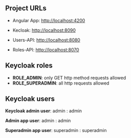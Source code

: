 ## Project URLs

- Angular App: [http://localhost:4200](http://localhost:4200)

- Kecloak: [http://localhost:8090](http://localhost:8090)

- Users-API: [http://localhost:8080](http://localhost:8090)

- Roles-API: [http://localhost:8070](http://localhost:8090)

## Keycloak roles
- **ROLE_ADMIN**: only GET http method requests allowed
- **ROLE_SUPERADMIN**: all http requests allowed

## Keycloak users
**Keycloak admin user**: admin : admin

**Admin app user**: admin : admin

**Superadmin app user**: superadmin : superadmin

